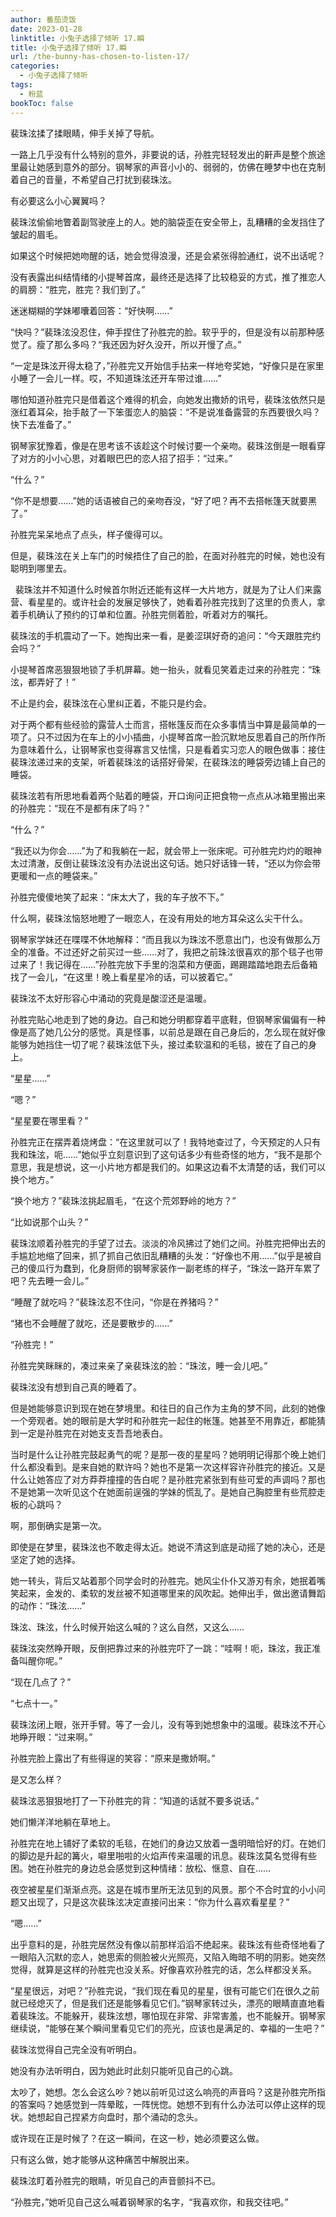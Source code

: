 ```yaml
---
author: 番茄烫饭
date: 2023-01-28
linktitle: 小兔子选择了倾听 17.瞬
title: 小兔子选择了倾听 17.瞬
url: /the-bunny-has-chosen-to-listen-17/
categories:
  - 小兔子选择了倾听
tags:
  - 粉蓝
bookToc: false
---
```





裴珠泫揉了揉眼睛，伸手关掉了导航。

<!--more-->

一路上几乎没有什么特别的意外，非要说的话，孙胜完轻轻发出的鼾声是整个旅途里最让她感到意外的部分。钢琴家的声音小小的、弱弱的，仿佛在睡梦中也在克制着自己的音量，不希望自己打扰到裴珠泫。

有必要这么小心翼翼吗？

裴珠泫偷偷地瞥着副驾驶座上的人。她的脑袋歪在安全带上，乱糟糟的金发挡住了皱起的眉毛。

如果这个时候把她吻醒的话，她会觉得浪漫，还是会紧张得脸通红，说不出话呢？

没有表露出纠结情绪的小提琴首席，最终还是选择了比较稳妥的方式，推了推恋人的肩膀：“胜完，胜完？我们到了。”

迷迷糊糊的学妹嘟囔着回答：“好快啊……”

“快吗？”裴珠泫没忍住，伸手捏住了孙胜完的脸。软乎乎的，但是没有以前那种感觉了。瘦了那么多吗？“我还因为好久没开，所以开慢了点。”

“一定是珠泫开得太稳了，”孙胜完又开始信手拈来一样地夸奖她，“好像只是在家里小睡了一会儿一样。哎，不知道珠泫还开车带过谁……”

哪怕知道孙胜完只是借着这个难得的机会，向她发出撒娇的讯号，裴珠泫依然只是涨红着耳朵，抬手敲了一下笨蛋恋人的脑袋：“不是说准备露营的东西要很久吗？快下去准备了。”

钢琴家犹豫着，像是在思考该不该趁这个时候讨要一个亲吻。裴珠泫倒是一眼看穿了对方的小小心思，对着眼巴巴的恋人招了招手：“过来。”

“什么？”

“你不是想要……”她的话语被自己的亲吻吞没，“好了吧？再不去搭帐篷天就要黑了。”

孙胜完呆呆地点了点头，样子傻得可以。

但是，裴珠泫在关上车门的时候捂住了自己的脸，在面对孙胜完的时候，她也没有聪明到哪里去。


 
裴珠泫并不知道什么时候首尔附近还能有这样一大片地方，就是为了让人们来露营、看星星的。或许社会的发展足够快了，她看着孙胜完找到了这里的负责人，拿着手机确认了预约的订单和位置。孙胜完侧着脸，听着对方的嘱托。

裴珠泫的手机震动了一下。她掏出来一看，是姜涩琪好奇的追问：“今天跟胜完约会吗？”

小提琴首席恶狠狠地锁了手机屏幕。她一抬头，就看见笑着走过来的孙胜完：“珠泫，都弄好了！”

不止是约会，裴珠泫在心里纠正着，不能只是约会。

对于两个都有些经验的露营人士而言，搭帐篷反而在众多事情当中算是最简单的一项了。只不过因为在车上的小小插曲，小提琴首席一脸沉默地反思着自己的所作所为意味着什么，让钢琴家也变得寡言又怯懦，只是看着实习恋人的眼色做事：接住裴珠泫递过来的支架，听着裴珠泫的话搭好骨架，在裴珠泫的睡袋旁边铺上自己的睡袋。

裴珠泫若有所思地看着两个贴着的睡袋，开口询问正把食物一点点从冰箱里搬出来的孙胜完：“现在不是都有床了吗？”

“什么？”

“我还以为你会……”为了和我躺在一起，就会带上一张床呢。可孙胜完灼灼的眼神太过清澈，反倒让裴珠泫没有办法说出这句话。她只好话锋一转，“还以为你会带更暖和一点的睡袋来。”

孙胜完傻傻地笑了起来：“床太大了，我的车子放不下。”

什么啊，裴珠泫恼怒地瞪了一眼恋人，在没有用处的地方耳朵这么尖干什么。

钢琴家学妹还在喋喋不休地解释：“而且我以为珠泫不愿意出门，也没有做那么万全的准备。不过还好之前买过一些……对了，我把之前珠泫很喜欢的那个毯子也带过来了！我记得在……”孙胜完放下手里的泡菜和方便面，踢踢踏踏地跑去后备箱找了一会儿，“在这里！晚上看星星冷的话，可以披着它。”

裴珠泫不太好形容心中涌动的究竟是酸涩还是温暖。

孙胜完贴心地走到了她的身边。自己和她分明都穿着平底鞋，但钢琴家偏偏有一种像是高了她几公分的感觉。真是怪事，以前总是跟在自己身后的，怎么现在就好像能够为她挡住一切了呢？裴珠泫低下头，接过柔软温和的毛毯，披在了自己的身上。

“星星……”

“嗯？”

“星星要在哪里看？”

孙胜完正在摆弄着烧烤盘：“在这里就可以了！我特地查过了，今天预定的人只有我和珠泫，呃……”她似乎立刻意识到了这句话多少有些奇怪的地方，“我不是那个意思，我是想说，这一小片地方都是我们的。如果这边看不太清楚的话，我们可以换个地方。”

“换个地方？”裴珠泫挑起眉毛，“在这个荒郊野岭的地方？”

“比如说那个山头？”

裴珠泫顺着孙胜完的手望了过去。淡淡的冷风拂过了她们之间。孙胜完把伸出去的手尴尬地缩了回来，抓了抓自己依旧乱糟糟的头发：“好像也不用……”似乎是被自己的傻瓜行为蠢到，化身厨师的钢琴家装作一副老练的样子，“珠泫一路开车累了吧？先去睡一会儿。”

“睡醒了就吃吗？”裴珠泫忍不住问，“你是在养猪吗？”

“猪也不会睡醒了就吃，还是要散步的……”

“孙胜完！”

孙胜完笑眯眯的，凑过来亲了亲裴珠泫的脸：“珠泫，睡一会儿吧。”
 


裴珠泫没有想到自己真的睡着了。

但是她能够意识到现在她在梦境里。和往日的自己作为主角的梦不同，此刻的她像一个旁观者。她的眼前是大学时和孙胜完一起住的帐篷。她甚至不用靠近，都能猜到一定是孙胜完在对她支支吾吾地表白。

当时是什么让孙胜完鼓起勇气的呢？是那一夜的星星吗？她明明记得那个晚上她们什么都没看到。是来自她的默许吗？她也不是第一次这样容许孙胜完的接近。又是什么让她答应了对方莽莽撞撞的告白呢？是孙胜完紧张到有些可爱的声调吗？那也不是她第一次听见这个在她面前逞强的学妹的慌乱了。是她自己胸腔里有些荒腔走板的心跳吗？

啊，那倒确实是第一次。

即使是在梦里，裴珠泫也不敢走得太近。她说不清这到底是动摇了她的决心，还是坚定了她的选择。

她一转头，背后又站着那个同学会时的孙胜完。她风尘仆仆又游刃有余，她抿着嘴笑起来，金发的、柔软的发丝被不知道哪里来的风吹起。她伸出手，做出邀请舞蹈的动作：“珠泫……”

珠泫、珠泫，什么时候开始这么喊的？这么自然，又这么……

裴珠泫突然睁开眼，反倒把靠过来的孙胜完吓了一跳：“哇啊！呃，珠泫，我正准备叫醒你呢。”

“现在几点了？”

“七点十一。”

裴珠泫闭上眼，张开手臂。等了一会儿，没有等到她想象中的温暖。裴珠泫不开心地睁开眼：“过来啊。”

孙胜完脸上露出了有些得逞的笑容：“原来是撒娇啊。”

是又怎么样？

裴珠泫恶狠狠地打了一下孙胜完的背：“知道的话就不要多说话。”
 


她们懒洋洋地躺在草地上。

孙胜完在地上铺好了柔软的毛毯，在她们的身边又放着一盏明暗恰好的灯。在她们的脚边是升起的篝火，噼里啪啦的火焰声传来温暖的讯息。裴珠泫莫名觉得有些困。她在孙胜完的身边总会感觉到这种情绪：放松、惬意、自在……

夜空被星星们渐渐点亮。这是在城市里所无法见到的风景。那个不合时宜的小小问题又出现了，只是这次裴珠泫决定直接问出来：“你为什么喜欢看星星？”

“嗯……”

出乎意料的是，孙胜完居然没有像以前那样滔滔不绝起来。裴珠泫有些奇怪地看了一眼陷入沉默的恋人，她思索的侧脸被火光照亮，又陷入晦暗不明的阴影。她突然觉得，就算是这样的孙胜完也没关系。好像喜欢孙胜完的话，怎么样都没关系。

“星星很远，对吧？”孙胜完说，“我们现在看见的星星，很有可能它们在很久之前就已经熄灭了，但是我们还是能够看见它们。”钢琴家转过头，漂亮的眼睛直直地看着裴珠泫。不能躲开，裴珠泫想，哪怕现在非常、非常害羞，也不能躲开。钢琴家继续说，“能够在某个瞬间里看见它们的亮光，应该也是满足的、幸福的一生吧？”

裴珠泫觉得自己完全没有听明白。

她没有办法听明白，因为她此时此刻只能听见自己的心跳。

太吵了，她想。怎么会这么吵？她以前听见过这么响亮的声音吗？这是孙胜完所指的答案吗？她感觉到一阵晕眩，一阵恍惚。她想不到有什么办法可以停止这样的现状。她想起自己捏紧方向盘时，那个涌动的念头。

或许现在正是时候了？在这一瞬间，在这一秒，她必须要这么做。

只有这么做，她才能够从这种痛苦中解脱出来。
 


裴珠泫盯着孙胜完的眼睛，听见自己的声音颤抖不已。

“孙胜完，”她听见自己这么喊着钢琴家的名字，“我喜欢你，和我交往吧。”
